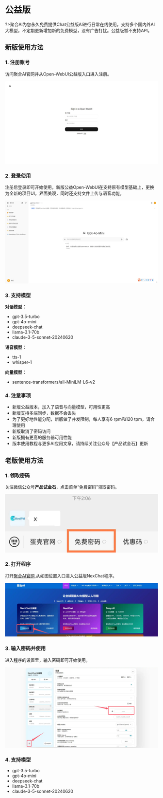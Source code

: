 # 公益版

?>聚合AI为您永久免费提供Chat公益版AI进行日常在线使用，支持多个国内外AI大模型，不定期更新增加新的免费模型，没有广告打扰。公益版暂不支持API。

## 新版使用方法

### 1. 注册账号

访问聚合AI官网并从Open-WebUI公益版入口进入注册。

![免费注册](../imag/Open-WebUI公益版注册.webp)

### 2. 登录使用

注册后登录即可开始使用，新版公益Open-WebUI在支持原有模型基础上，更换为全新的项目UI，界面美观，同时还支持文件上传与语音功能。

![使用界面](../imag/Open-WebUI使用界面.webp)

### 3. 支持模型

**对话模型：**

- gpt-3.5-turbo
- gpt-4o-mini
- deepseek-chat
- llama-3.1-70b
- claude-3-5-sonnet-20240620

**语音模型：**

- tts-1
- whisper-1

**向量模型：**

- sentence-transformers/all-MiniLM-L6-v2

### 4. 注意事项

- 新版公益版本，加入了语音与向量模型，可用性更高
- 新版支持多端同步，数据不会丢失
- 为了更好地性能分配，新版做了并发限制，每人享有6 rpm和120 tpm，请合理使用
- 新版取消了密码访问
- 新版拥有更高的服务器可用性能
- 版本使用教程与更多AI应用文章，请持续关注公众号【产品试金石】更新

## 老版使用方法

### 1. 领取密码

关注微信公众号**产品试金石**，点击菜单“免费密码”领取密码。

![领取密码](../imag/getpassword.webp)

### 2. 打开程序

打开[聚合AI官网](https://www.gptacg.com/),从如图位置入口进入公益版NexChat程序。

![打开公益版程序](../imag/openfreeapp.webp)

### 3. 输入密码并使用

进入程序的设置里，输入密码即可开始使用。

![输入密码](../imag/inpuetpassword.webp)

### 4. 支持模型

- gpt-3.5-turbo
- gpt-4o-mini
- deepseek-chat
- llama-3.1-70b
- claude-3-5-sonnet-20240620




